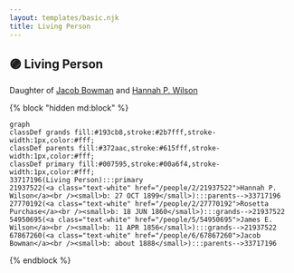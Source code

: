 ```yaml
---
layout: templates/basic.njk
title: Living Person
---
```

## 🟣 Living Person

Daughter of [Jacob Bowman](/people/6/67867260) and [Hannah P. Wilson](/people/2/21937522)

{% block "hidden md:block" %}
```mermaid
graph
classDef grands fill:#193cb8,stroke:#2b7fff,stroke-width:1px,color:#fff;
classDef parents fill:#372aac,stroke:#615fff,stroke-width:1px,color:#fff;
classDef primary fill:#007595,stroke:#00a6f4,stroke-width:1px,color:#fff;
33717196(Living Person):::primary
21937522(<a class="text-white" href="/people/2/21937522">Hannah P. Wilson</a><br /><small>b: 27 OCT 1899</small>):::parents-->33717196
27770192(<a class="text-white" href="/people/2/27770192">Rosetta Purchase</a><br /><small>b: 18 JUN 1860</small>):::grands-->21937522
54950695(<a class="text-white" href="/people/5/54950695">James E. Wilson</a><br /><small>b: 11 APR 1856</small>):::grands-->21937522
67867260(<a class="text-white" href="/people/6/67867260">Jacob Bowman</a><br /><small>b: about 1888</small>):::parents-->33717196
```
{% endblock %}
